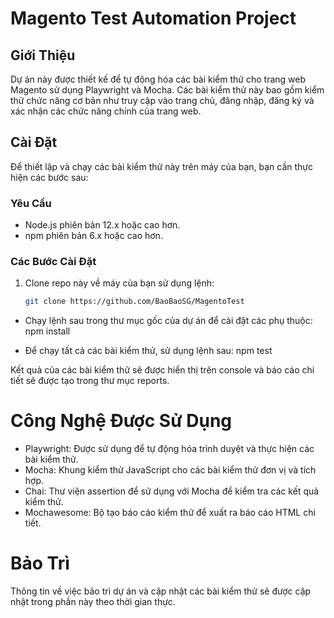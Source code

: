 # Magento Test Automation Project

## Giới Thiệu
Dự án này được thiết kế để tự động hóa các bài kiểm thử cho trang web Magento sử dụng Playwright và Mocha. Các bài kiểm thử này bao gồm kiểm thử chức năng cơ bản như truy cập vào trang chủ, đăng nhập, đăng ký và xác nhận các chức năng chính của trang web.

## Cài Đặt
Để thiết lập và chạy các bài kiểm thử này trên máy của bạn, bạn cần thực hiện các bước sau:

### Yêu Cầu
- Node.js phiên bản 12.x hoặc cao hơn.
- npm phiên bản 6.x hoặc cao hơn.

### Các Bước Cài Đặt
1. Clone repo này về máy của bạn sử dụng lệnh:
   ```bash
   git clone https://github.com/BaoBaoSG/MagentoTest

- Chạy lệnh sau trong thư mục gốc của dự án để cài đặt các phụ thuộc:
npm install

- Để chạy tất cả các bài kiểm thử, sử dụng lệnh sau:
npm test

Kết quả của các bài kiểm thử sẽ được hiển thị trên console và báo cáo chi tiết sẽ được tạo trong thư mục reports.

# Công Nghệ Được Sử Dụng
- Playwright: Được sử dụng để tự động hóa trình duyệt và thực hiện các bài kiểm thử.
- Mocha: Khung kiểm thử JavaScript cho các bài kiểm thử đơn vị và tích hợp.
- Chai: Thư viện assertion để sử dụng với Mocha để kiểm tra các kết quả kiểm thử.
- Mochawesome: Bộ tạo báo cáo kiểm thử để xuất ra báo cáo HTML chi tiết.

# Bảo Trì
Thông tin về việc bảo trì dự án và cập nhật các bài kiểm thử sẽ được cập nhật trong phần này theo thời gian thực.